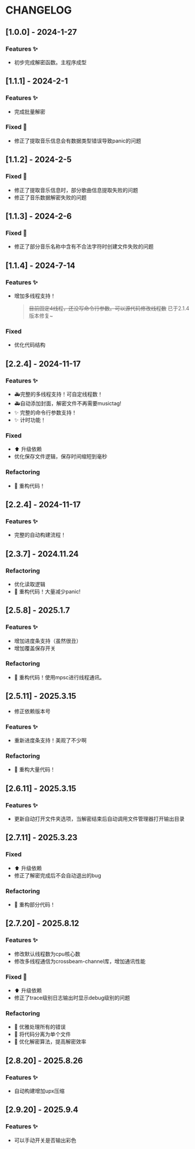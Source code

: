 # CHANGELOG
## [1.0.0] - 2024-1-27
### Features :sparkles:
- 初步完成解密函数。主程序成型

## [1.1.1] - 2024-2-1
### Features :sparkles:
- 完成批量解密
### Fixed :bug:
- 修正了提取音乐信息会有数据类型错误导致panic的问题

## [1.1.2] - 2024-2-5
### Fixed :bug:
 - 修正了提取音乐信息时，部分歌曲信息提取失败的问题
 - 修正了音乐数据解密失败的问题
## [1.1.3] - 2024-2-6
### Fixed :bug:
 - 修正了部分音乐名称中含有不合法字符时创建文件失败的问题
## [1.1.4] - 2024-7-14
### Features :sparkles:
- 增加多线程支持！
  > ~~目前固定4线程，还没写命令行参数。可以源代码修改线程数~~ 已于2.1.4版本修复~
### Fixed
- 优化代码结构

## [2.2.4] - 2024-11-17
### Features :sparkles:
- :ambulance:完整的多线程支持！可自定线程数！
- :ambulance:自动添加封面，解密文件不再需要musictag!
- :sparkles: 完整的命令行参数支持！
- :sparkles: 计时功能！
### Fixed
- :arrow_up: 升级依赖
- 优化保存文件逻辑，保存时间缩短到毫秒
### Refactoring
- :hammer: 重构代码！
## [2.2.4] - 2024-11-17
### Features :sparkles:
- 完整的自动构建流程！

## [2.3.7] - 2024.11.24
### Refactoring
- 优化读取逻辑
- :hammer: 重构代码！大量减少panic!

## [2.5.8] - 2025.1.7
### Features :sparkles:
- 增加进度条支持（虽然很丑）
- 增加覆盖保存开关
### Refactoring
- :hammer: 重构代码！使用mpsc进行线程通讯。


## [2.5.11] - 2025.3.15
- 修正依赖版本号
### Features :sparkles:
- 重新进度条支持！美观了不少啊
### Refactoring
- :hammer: 重构大量代码！

## [2.6.11] - 2025.3.15
### Features :sparkles:
- 更新自动打开文件夹选项，当解密结束后自动调用文件管理器打开输出目录

## [2.7.11] - 2025.3.23
### Fixed
- :arrow_up: 升级依赖
- 修正了解密完成后不会自动退出的bug
### Refactoring
- :hammer: 重构部分代码！

## [2.7.20] - 2025.8.12
### Features :sparkles:
 - 修改默认线程数为cpu核心数
 - 修改多线程通信为crossbeam-channel库，增加通讯性能
### Fixed :bug:
 - :arrow_up: 升级依赖
 - 修正了trace级别日志输出时显示debug级别的问题
### Refactoring
 - :hammer: 优雅处理所有的错误
 - :hammer: 将代码分离为单个文件
 - :hammer: 优化解密算法，提高解密效率

 ## [2.8.20] - 2025.8.26
 ### Features :sparkles:
 - 自动构建增加upx压缩


  ## [2.9.20] - 2025.9.4
 ### Features :sparkles:
 - 可以手动开关是否输出彩色